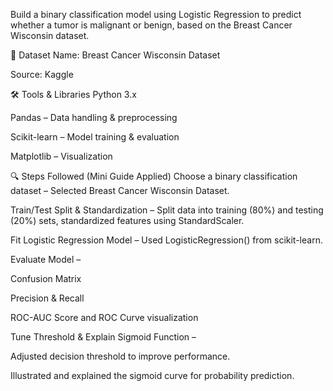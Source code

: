 Build a binary classification model using Logistic Regression to predict whether a tumor is malignant or benign, based on the Breast Cancer Wisconsin dataset.

📂 Dataset
Name: Breast Cancer Wisconsin Dataset

Source: Kaggle


🛠 Tools & Libraries
Python 3.x

Pandas – Data handling & preprocessing

Scikit-learn – Model training & evaluation

Matplotlib – Visualization

🔍 Steps Followed (Mini Guide Applied)
Choose a binary classification dataset – Selected Breast Cancer Wisconsin Dataset.

Train/Test Split & Standardization – Split data into training (80%) and testing (20%) sets, standardized features using StandardScaler.

Fit Logistic Regression Model – Used LogisticRegression() from scikit-learn.

Evaluate Model –

Confusion Matrix

Precision & Recall

ROC-AUC Score and ROC Curve visualization

Tune Threshold & Explain Sigmoid Function –

Adjusted decision threshold to improve performance.

Illustrated and explained the sigmoid curve for probability prediction.
